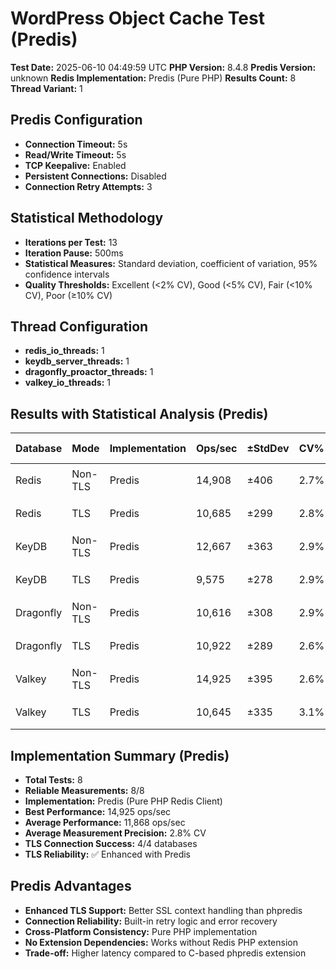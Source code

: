 # WordPress Object Cache Test (Predis)

**Test Date:** 2025-06-10 04:49:59 UTC
**PHP Version:** 8.4.8
**Predis Version:** unknown
**Redis Implementation:** Predis (Pure PHP)
**Results Count:** 8
**Thread Variant:** 1

## Predis Configuration

- **Connection Timeout:** 5s
- **Read/Write Timeout:** 5s
- **TCP Keepalive:** Enabled
- **Persistent Connections:** Disabled
- **Connection Retry Attempts:** 3

## Statistical Methodology

- **Iterations per Test:** 13
- **Iteration Pause:** 500ms
- **Statistical Measures:** Standard deviation, coefficient of variation, 95% confidence intervals
- **Quality Thresholds:** Excellent (<2% CV), Good (<5% CV), Fair (<10% CV), Poor (≥10% CV)

## Thread Configuration

- **redis_io_threads:** 1
- **keydb_server_threads:** 1
- **dragonfly_proactor_threads:** 1
- **valkey_io_threads:** 1

## Results with Statistical Analysis (Predis)

| Database | Mode | Implementation | Ops/sec | ±StdDev | CV% | Quality | Latency(ms) | ±StdDev | P95 Lat | P99 Lat | 95% CI | Iterations |
| --- | --- | --- | --- | --- | --- | --- | --- | --- | --- | --- | --- | --- | 
| Redis | Non-TLS | Predis | 14,908 | ±406 | 2.7% | 🟡 good | 0.067 | ±0.002 | 0.108 | 0.126 | 14,682-15,133 | 13 |
| Redis | TLS | Predis | 10,685 | ±299 | 2.8% | 🟡 good | 0.093 | ±0.003 | 0.142 | 0.169 | 10,519-10,851 | 13 |
| KeyDB | Non-TLS | Predis | 12,667 | ±363 | 2.9% | 🟡 good | 0.078 | ±0.002 | 0.123 | 0.144 | 12,465-12,868 | 13 |
| KeyDB | TLS | Predis | 9,575 | ±278 | 2.9% | 🟡 good | 0.104 | ±0.003 | 0.153 | 0.185 | 9,421-9,729 | 13 |
| Dragonfly | Non-TLS | Predis | 10,616 | ±308 | 2.9% | 🟡 good | 0.094 | ±0.003 | 0.143 | 0.172 | 10,445-10,786 | 13 |
| Dragonfly | TLS | Predis | 10,922 | ±289 | 2.6% | 🟡 good | 0.091 | ±0.003 | 0.136 | 0.162 | 10,761-11,082 | 13 |
| Valkey | Non-TLS | Predis | 14,925 | ±395 | 2.6% | 🟡 good | 0.067 | ±0.002 | 0.108 | 0.126 | 14,706-15,144 | 13 |
| Valkey | TLS | Predis | 10,645 | ±335 | 3.1% | 🟡 good | 0.093 | ±0.003 | 0.142 | 0.170 | 10,459-10,831 | 13 |

## Implementation Summary (Predis)

- **Total Tests:** 8
- **Reliable Measurements:** 8/8
- **Implementation:** Predis (Pure PHP Redis Client)
- **Best Performance:** 14,925 ops/sec
- **Average Performance:** 11,868 ops/sec
- **Average Measurement Precision:** 2.8% CV
- **TLS Connection Success:** 4/4 databases
- **TLS Reliability:** ✅ Enhanced with Predis

## Predis Advantages

- **Enhanced TLS Support:** Better SSL context handling than phpredis
- **Connection Reliability:** Built-in retry logic and error recovery
- **Cross-Platform Consistency:** Pure PHP implementation
- **No Extension Dependencies:** Works without Redis PHP extension
- **Trade-off:** Higher latency compared to C-based phpredis extension
